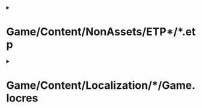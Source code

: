 <details><summary><h1>Game/Content/NonAssets/ETP*/*.etp</h1></summary>

## Recommended Character Counts
  - ~~Text in a standard dialog box fits perfectly at `42vw x 13vh`, usually:~~
  - Using `Garrick Bold` font:
    - ≤50 characters, 3 lines tall (2 `\n`)

## Glossary
|Term|Definition|
|:-:|:--|
|...`\n` |newline|
|...`\n<br>\n` |clears current dialog area for next block of text.|
|`<%sEV_QUEST_NAME>`|Quest Name|
|`<center>`...<br>or `<left>`...<br>or `<right>`...|justify-content: For text in dialog area.|
|`<color_x>`...|changes font-color for following text, e.g.:<br>"`<color_red>`<span style="color:#FF0000">red</span>`<color_white>`<span style="color:#FFFFFF">white</span>`<color_blue>`<span style="color:#0000FF">blue</span>"|
|`<cs_pchero>`|player character's name.|
|`<heart>`|heart emoji|
|`<icon_exc>`...|Displays exclamation mark and sound effect.|
|`<icon_que>`...|Displays question mark and sound effect.|
|`<if_woman>`...<br>`<else>`...<br>`<endif>`|Differentiates displayed dialog, depending on player character's gender, e.g.:<br>"`<if_woman>`Hey, miss!`<else>`Hey, mister!`<endif>`"|
|`<me #>`|play sound effect, e.g.:<br>"\<pc\> obtained the X (Key Item)!`<me 60>`"|
|`<open_irai>`|opens active quest info|
|`<se_nots #>`|play sound effect, e.g.:<br>"\<pc\> received a Mini Medal!`<se_nots System 18>`"|
|`<shake_camera #>`...|Shakes camera during cutscene|
|`<turn_pc>`...|Speaking NPC turns towards player character.|

---

</details>

<details><summary><h1>Game/Content/Localization/*/Game.locres</h1></summary>

## Recommended Character Counts
  - ~~Text in a standard dialog box fits perfectly at `80vw x 33vh`, usually:~~
  - Using `Garrick Bold` font:

|Namespace|Value Length|Comment(s)|
|:--|:--|:--|
|ASIA_DLC|TBD||
|Event_Common|TBD||
|lpWindowName|TBD||
|Sample|TBD||
|STT_AccessoryItem|TBD||
|STT_ActionAvgMsg_Simple*|TBD||
|STT_ActionMsg_Balloon*|TBD||
|STT_ActionMsg_Log*|TBD||
|STT_ActionMsg_Simple*|TBD||
|STT_ActionSumMsg_Simple*|TBD||
|STT_BarMonsterNpc|TBD||
|STT_BarMonsterSys|TBD||
|STT_Battle_Levelup|TBD||
|STT_Battle_Option|TBD||
|STT_Battle_UI|TBD||
|STT_BattleAbiMsg|TBD||
|STT_BattleActionItem|TBD||
|STT_BattleEquipItem|TBD||
|STT_BattleGuestName|TBD||
|STT_BattleMagicItem|TBD||
|STT_BattleMonsterName|TBD||
|STT_BattleOddAvgMsg_*_SYS|TBD||
|STT_BattleOddMsg_*_BALOON|TBD||
|STT_BattleOddMsg_*_LOG|TBD||
|STT_BattleOddMsg_*_SYS|TBD||
|STT_BattleroadSys|TBD||
|STT_BattleSkillItem|TBD||
|STT_BattleSlideAvgMsg_*_SYS|TBD||
|STT_BattleSlideMsg_*_LOG|TBD||
|STT_BattleSlideMsg_*_SYS|TBD||
|STT_BattleSlideSumMsg_*_SYS|TBD||
|STT_BattleSpecialSkillItem|TBD||
|STT_BattleSysMsg_LOG|TBD||
|STT_BattleSysMsg|TBD||
|STT_Boukennosho_DLC_Text|TBD||
|STT_BRReceptionNpc|TBD||
|STT_Career_StoryUISys|TBD||
|STT_CareerStoryVer*|TBD|Displayed on screen while looking at `The Story of {Place_Name}` in the `The Story So Far` section.<br>Same as `STT_LoadingArasujiVer*`.|
|STT_CasinoCoin|TBD||
|STT_Charamake_Female_NoLocalization|TBD||
|STT_Charamake_Female|TBD||
|STT_Charamake_Male_NoLocalization|TBD||
|STT_Charamake_Male|TBD||
|STT_CharamakeColors|TBD||
|STT_Colosseum_NPC|TBD||
|STT_Colosseum_SYS|TBD||
|STT_CommonItem|≤20 characters, 3 lines tall (2 `\n`)|Names and descriptions of `Items`.|
|STT_ConditionViewer|TBD||
|STT_ConvinientMainSys|TBD||
|STT_DaijinamonoItem|≤20 characters, 3 lines tall (2 `\n`)|Names and descriptions of `Key Items`.|
|STT_Dorubaord|≤50 characters, 3 lines tall (2 `\n`)|"You can't ride your Dolboard here!"|
|STT_DungeonKingdomSys|TBD||
|STT_DungeonMagicNPC|TBD||
|STT_Emote|TBD||
|STT_Equip_Coordinate|TBD||
|STT_Equip_OddStatus_Name|TBD||
|STT_EventMonsterName|TBD||
|STT_EventPalceName|TBD|Names of towns and story chapters in the `The Story So Far` section.|
|STT_FaciliityDolboardSys|TBD||
|STT_FacilityBankNpc|TBD||
|STT_FacilityBankSys|TBD||
|STT_FacilityBarNpc|TBD||
|STT_FacilityBarSys|TBD||
|STT_FacilityColoringNpc|TBD||
|STT_FacilityColoringSys|TBD||
|STT_FacilityConciergeNpc|TBD||
|STT_FacilityConciergeSys|TBD||
|STT_FacilityDolboardNpc|TBD||
|STT_FacilitySalonNpc|TBD||
|STT_FacilitySubjugationNpc|TBD||
|STT_FacilitySubjugationSys|TBD||
|STT_FacilitySynthesisNpc|TBD||
|STT_FacilitySynthesisSys|TBD||
|STT_FieldDoraky|TBD||
|STT_FieldLog|TBD||
|STT_FieldMapSys|TBD||
|STT_FieldMoveDragon|TBD||
|STT_FieldProcess|TBD||
|STT_Fishing|TBD||
|STT_FishingAction|TBD||
|STT_FishingExchangeNPC|TBD||
|STT_FishingMasterNPC|TBD||
|STT_FishingSys|TBD||
|STT_FullCureSys|TBD||
|STT_GameOption_Explanation|TBD||
|STT_GameOption|TBD||
|STT_Gesture|TBD||
|STT_IraisyoArasuji|TBD||
|STT_IraisyoMonsterType|TBD||
|STT_IraisyoNPCNameBase|TBD||
|STT_IraisyoNPCNameRuby|TBD||
|STT_ItemExplanation|TBD||
|STT_ItemList|TBD||
|STT_ItemName|TBD||
|STT_JobChangeNpc|TBD||
|STT_JobChangeSys|TBD||
|STT_KeyboardSetting|TBD||
|STT_KeyboardSettingKeyString|TBD||
|STT_LD_SerchFieldObject|TBD||
|STT_LoadingArasujiVer*|TBD|Displayed on screen during first loading screen after continuing adventure.<br>Same entries as `STT_CareerStoryVer*`.|
|STT_LoadingTips|TBD|Displayed on screen in a shuffled sorting during loading screens.|
|STT_MagicExplanation|TBD||
|STT_MagicName|TBD||
|STT_Main_UI|TBD||
|STT_MasteryItems|TBD||
|STT_Monster_Tips*_ver*|TBD||
|STT_Monster_Type|TBD||
|STT_MonsterColor|TBD||
|STT_MonsterMercenary|TBD||
|STT_MonsterTarotArcana|TBD||
|STT_MonsterTarotDeck|TBD||
|STT_MonsterTarotMonster|TBD||
|STT_NpcInfo|TBD||
|STT_OddStatusExplanation|TBD||
|STT_OddStatusName|TBD||
|STT_PartyMainSys|TBD||
|STT_Profile_Word|TBD||
|STT_PT_InOut|≤50 characters, 3 lines tall (2 `\n`), separated by `\n<br>\n`|Guest party member's dialog when leaving their quest areas.|
|STT_PT_Talk|≤50 characters, 3 lines tall (2 `\n`), separated by `\n<br>\n`|Party chat|
|STT_Quest_AfterBattle|TBD||
|STT_Quest_ItemGet|TBD||
|STT_Quest_PerticularReward|TBD||
|STT_QuestList|TBD||
|STT_QuestListCategory|TBD||
|STT_QuestListDetail|≤70 characters, 7 lines tall (6 `\n`)|Displayed on screen while looking at specific quests.|
|STT_QuestListName|TBD||
|STT_QuestListSeries|TBD||
|STT_Restricted_GamePlay|TBD||
|STT_ResurrectionTextList|TBD||
|STT_SenrekUIiSys|TBD||
|STT_ShopDouguNpc|TBD|<details>SYSTXT_SHOP_DOUGU_NPC_01010: <br>SYSTXT_SHOP_DOUGU_NPC_01020: <br>SYSTXT_SHOP_DOUGU_NPC_01030: <br>SYSTXT_SHOP_DOUGU_NPC_01040: <br>SYSTXT_SHOP_DOUGU_NPC_01050: <br>SYSTXT_SHOP_DOUGU_NPC_01060: <br>SYSTXT_SHOP_DOUGU_NPC_01070: <br>SYSTXT_SHOP_DOUGU_NPC_01080: <br>SYSTXT_SHOP_DOUGU_NPC_01090: <br>SYSTXT_SHOP_DOUGU_NPC_01100: <br>SYSTXT_SHOP_DOUGU_NPC_01110: <br>SYSTXT_SHOP_DOUGU_NPC_01120: <br>SYSTXT_SHOP_DOUGU_NPC_01130: <br>SYSTXT_SHOP_DOUGU_NPC_01140: <br>SYSTXT_SHOP_DOUGU_NPC_01150: <br>SYSTXT_SHOP_DOUGU_NPC_01160: <br>SYSTXT_SHOP_DOUGU_NPC_01170: <br>SYSTXT_SHOP_DOUGU_NPC_01180: <br>SYSTXT_SHOP_DOUGU_NPC_01190: <br>SYSTXT_SHOP_DOUGU_NPC_01200: <br>SYSTXT_SHOP_DOUGU_NPC_01210: <br>SYSTXT_SHOP_DOUGU_NPC_01220: <br>SYSTXT_SHOP_DOUGU_NPC_01230: <br>SYSTXT_SHOP_DOUGU_NPC_01240: <br>SYSTXT_SHOP_DOUGU_NPC_01250: <br>SYSTXT_SHOP_DOUGU_NPC_01260: <br>SYSTXT_SHOP_DOUGU_NPC_01270: <br>SYSTXT_SHOP_DOUGU_NPC_01280: <br>SYSTXT_SHOP_DOUGU_NPC_01290: <br>SYSTXT_SHOP_DOUGU_NPC_01300: <br>SYSTXT_SHOP_DOUGU_NPC_01310: <br>SYSTXT_SHOP_DOUGU_NPC_01320: <br>SYSTXT_SHOP_DOUGU_NPC_01330: <br>SYSTXT_SHOP_DOUGU_NPC_01340: <br>SYSTXT_SHOP_DOUGU_NPC_01350: <br>SYSTXT_SHOP_DOUGU_NPC_01360: <br>SYSTXT_SHOP_DOUGU_NPC_01370: <br>SYSTXT_SHOP_DOUGU_NPC_01380: <br>SYSTXT_SHOP_DOUGU_NPC_01390: <br>SYSTXT_SHOP_DOUGU_NPC_01400: <br>SYSTXT_SHOP_DOUGU_NPC_01410: <br>SYSTXT_SHOP_DOUGU_NPC_01420: <br>SYSTXT_SHOP_DOUGU_NPC_01450: <br>SYSTXT_SHOP_DOUGU_NPC_01510: <br>SYSTXT_SHOP_DOUGU_NPC_01520: <br>SYSTXT_SHOP_DOUGU_NPC_01610: <br>SYSTXT_SHOP_DOUGU_NPC_01710: <br>SYSTXT_SHOP_DOUGU_NPC_01720: <br>SYSTXT_SHOP_DOUGU_NPC_01730: <br>SYSTXT_SHOP_DOUGU_NPC_01740: <br>SYSTXT_SHOP_DOUGU_NPC_01750: <br>SYSTXT_SHOP_DOUGU_NPC_01760: <br>SYSTXT_SHOP_DOUGU_NPC_01770: <br>SYSTXT_SHOP_DOUGU_NPC_01780: <br>SYSTXT_SHOP_DOUGU_NPC_01790: <br>SYSTXT_SHOP_DOUGU_NPC_01910: <br>SYSTXT_SHOP_DOUGU_NPC_01920: <br>SYSTXT_SHOP_DOUGU_NPC_01930: <br>SYSTXT_SHOP_DOUGU_NPC_01940: <br>SYSTXT_SHOP_DOUGU_NPC_01950: <br>SYSTXT_SHOP_DOUGU_NPC_02010: {Shop_Type} dialog<br>SYSTXT_SHOP_DOUGU_NPC_02020: <br>SYSTXT_SHOP_DOUGU_NPC_02030: <br>SYSTXT_SHOP_DOUGU_NPC_02040: <br>SYSTXT_SHOP_DOUGU_NPC_02050: <br>SYSTXT_SHOP_DOUGU_NPC_02060: <br>SYSTXT_SHOP_DOUGU_NPC_02070: <br>SYSTXT_SHOP_DOUGU_NPC_02080: <br>SYSTXT_SHOP_DOUGU_NPC_02090: <br>SYSTXT_SHOP_DOUGU_NPC_02100: <br>SYSTXT_SHOP_DOUGU_NPC_02110: <br>SYSTXT_SHOP_DOUGU_NPC_02120: <br>SYSTXT_SHOP_DOUGU_NPC_02130: <br>SYSTXT_SHOP_DOUGU_NPC_02140: <br>SYSTXT_SHOP_DOUGU_NPC_02150: <br>SYSTXT_SHOP_DOUGU_NPC_02160: <br>SYSTXT_SHOP_DOUGU_NPC_02170: <br>SYSTXT_SHOP_DOUGU_NPC_02180: <br>SYSTXT_SHOP_DOUGU_NPC_02190: <br>SYSTXT_SHOP_DOUGU_NPC_02200: <br>SYSTXT_SHOP_DOUGU_NPC_02210: <br>SYSTXT_SHOP_DOUGU_NPC_02220: <br>SYSTXT_SHOP_DOUGU_NPC_02230: <br>SYSTXT_SHOP_DOUGU_NPC_02240: <br>SYSTXT_SHOP_DOUGU_NPC_02250: <br>SYSTXT_SHOP_DOUGU_NPC_02260: <br>SYSTXT_SHOP_DOUGU_NPC_02270: <br>SYSTXT_SHOP_DOUGU_NPC_02280: <br>SYSTXT_SHOP_DOUGU_NPC_02290: <br>SYSTXT_SHOP_DOUGU_NPC_02300: <br>SYSTXT_SHOP_DOUGU_NPC_02310: <br>SYSTXT_SHOP_DOUGU_NPC_02320: <br>SYSTXT_SHOP_DOUGU_NPC_02330: <br>SYSTXT_SHOP_DOUGU_NPC_02340: <br>SYSTXT_SHOP_DOUGU_NPC_02350: <br>SYSTXT_SHOP_DOUGU_NPC_02360: <br>SYSTXT_SHOP_DOUGU_NPC_02370: <br>SYSTXT_SHOP_DOUGU_NPC_02380: <br>SYSTXT_SHOP_DOUGU_NPC_02390: <br>SYSTXT_SHOP_DOUGU_NPC_02400: <br>SYSTXT_SHOP_DOUGU_NPC_02410: <br>SYSTXT_SHOP_DOUGU_NPC_02420: <br>SYSTXT_SHOP_DOUGU_NPC_02450: <br>SYSTXT_SHOP_DOUGU_NPC_02510: <br>SYSTXT_SHOP_DOUGU_NPC_02520: <br>SYSTXT_SHOP_DOUGU_NPC_02610: <br>SYSTXT_SHOP_DOUGU_NPC_02710: <br>SYSTXT_SHOP_DOUGU_NPC_02720: <br>SYSTXT_SHOP_DOUGU_NPC_02730: <br>SYSTXT_SHOP_DOUGU_NPC_02740: <br>SYSTXT_SHOP_DOUGU_NPC_02750: <br>SYSTXT_SHOP_DOUGU_NPC_02760: <br>SYSTXT_SHOP_DOUGU_NPC_02770: <br>SYSTXT_SHOP_DOUGU_NPC_02780: <br>SYSTXT_SHOP_DOUGU_NPC_02790: <br>SYSTXT_SHOP_DOUGU_NPC_02910: <br>SYSTXT_SHOP_DOUGU_NPC_03010: <br>SYSTXT_SHOP_DOUGU_NPC_03020: <br>SYSTXT_SHOP_DOUGU_NPC_03030: <br>SYSTXT_SHOP_DOUGU_NPC_03040: <br>SYSTXT_SHOP_DOUGU_NPC_03050: <br>SYSTXT_SHOP_DOUGU_NPC_03060: <br>SYSTXT_SHOP_DOUGU_NPC_03070: <br>SYSTXT_SHOP_DOUGU_NPC_03080: <br>SYSTXT_SHOP_DOUGU_NPC_03090: <br>SYSTXT_SHOP_DOUGU_NPC_03100: <br>SYSTXT_SHOP_DOUGU_NPC_03110: <br>SYSTXT_SHOP_DOUGU_NPC_03120: <br>SYSTXT_SHOP_DOUGU_NPC_03130: <br>SYSTXT_SHOP_DOUGU_NPC_03140: <br>SYSTXT_SHOP_DOUGU_NPC_03150: <br>SYSTXT_SHOP_DOUGU_NPC_03160: <br>SYSTXT_SHOP_DOUGU_NPC_03170: <br>SYSTXT_SHOP_DOUGU_NPC_03180: <br>SYSTXT_SHOP_DOUGU_NPC_03190: <br>SYSTXT_SHOP_DOUGU_NPC_03200: <br>SYSTXT_SHOP_DOUGU_NPC_03210: <br>SYSTXT_SHOP_DOUGU_NPC_03220: <br>SYSTXT_SHOP_DOUGU_NPC_03230: <br>SYSTXT_SHOP_DOUGU_NPC_03240: <br>SYSTXT_SHOP_DOUGU_NPC_03250: <br>SYSTXT_SHOP_DOUGU_NPC_03260: <br>SYSTXT_SHOP_DOUGU_NPC_03270: <br>SYSTXT_SHOP_DOUGU_NPC_03280: <br>SYSTXT_SHOP_DOUGU_NPC_03290: <br>SYSTXT_SHOP_DOUGU_NPC_03300: <br>SYSTXT_SHOP_DOUGU_NPC_03310: <br>SYSTXT_SHOP_DOUGU_NPC_03320: <br>SYSTXT_SHOP_DOUGU_NPC_03330: <br>SYSTXT_SHOP_DOUGU_NPC_03340: <br>SYSTXT_SHOP_DOUGU_NPC_03350: <br>SYSTXT_SHOP_DOUGU_NPC_03360: <br>SYSTXT_SHOP_DOUGU_NPC_03370: <br>SYSTXT_SHOP_DOUGU_NPC_03380: <br>SYSTXT_SHOP_DOUGU_NPC_03390: <br>SYSTXT_SHOP_DOUGU_NPC_03400: <br>SYSTXT_SHOP_DOUGU_NPC_03410: <br>SYSTXT_SHOP_DOUGU_NPC_03420: <br>SYSTXT_SHOP_DOUGU_NPC_03450: <br>SYSTXT_SHOP_DOUGU_NPC_03510: <br>SYSTXT_SHOP_DOUGU_NPC_03520: <br>SYSTXT_SHOP_DOUGU_NPC_03610: <br>SYSTXT_SHOP_DOUGU_NPC_03710: <br>SYSTXT_SHOP_DOUGU_NPC_03720: <br>SYSTXT_SHOP_DOUGU_NPC_03730: <br>SYSTXT_SHOP_DOUGU_NPC_03740: <br>SYSTXT_SHOP_DOUGU_NPC_03750: <br>SYSTXT_SHOP_DOUGU_NPC_03760: <br>SYSTXT_SHOP_DOUGU_NPC_03770: <br>SYSTXT_SHOP_DOUGU_NPC_03780: <br>SYSTXT_SHOP_DOUGU_NPC_03790: <br>SYSTXT_SHOP_DOUGU_NPC_03910: <br>SYSTXT_SHOP_DOUGU_NPC_03920: <br>SYSTXT_SHOP_DOUGU_NPC_03930: <br>SYSTXT_SHOP_DOUGU_NPC_03940: <br>SYSTXT_SHOP_DOUGU_NPC_03950: <br>SYSTXT_SHOP_DOUGU_NPC_04010: <br>SYSTXT_SHOP_DOUGU_NPC_04020: <br>SYSTXT_SHOP_DOUGU_NPC_04030: <br>SYSTXT_SHOP_DOUGU_NPC_04040: <br>SYSTXT_SHOP_DOUGU_NPC_04050: <br>SYSTXT_SHOP_DOUGU_NPC_04060: <br>SYSTXT_SHOP_DOUGU_NPC_04070: <br>SYSTXT_SHOP_DOUGU_NPC_04080: <br>SYSTXT_SHOP_DOUGU_NPC_04090: <br>SYSTXT_SHOP_DOUGU_NPC_04100: <br>SYSTXT_SHOP_DOUGU_NPC_04110: <br>SYSTXT_SHOP_DOUGU_NPC_04120: <br>SYSTXT_SHOP_DOUGU_NPC_04130: <br>SYSTXT_SHOP_DOUGU_NPC_04140: <br>SYSTXT_SHOP_DOUGU_NPC_04150: <br>SYSTXT_SHOP_DOUGU_NPC_04160: <br>SYSTXT_SHOP_DOUGU_NPC_04170: <br>SYSTXT_SHOP_DOUGU_NPC_04180: <br>SYSTXT_SHOP_DOUGU_NPC_04190: <br>SYSTXT_SHOP_DOUGU_NPC_04200: <br>SYSTXT_SHOP_DOUGU_NPC_04210: <br>SYSTXT_SHOP_DOUGU_NPC_04220: <br>SYSTXT_SHOP_DOUGU_NPC_04230: <br>SYSTXT_SHOP_DOUGU_NPC_04240: <br>SYSTXT_SHOP_DOUGU_NPC_04250: <br>SYSTXT_SHOP_DOUGU_NPC_04260: <br>SYSTXT_SHOP_DOUGU_NPC_04270: <br>SYSTXT_SHOP_DOUGU_NPC_04280: <br>SYSTXT_SHOP_DOUGU_NPC_04290: <br>SYSTXT_SHOP_DOUGU_NPC_04300: <br>SYSTXT_SHOP_DOUGU_NPC_04310: <br>SYSTXT_SHOP_DOUGU_NPC_04320: <br>SYSTXT_SHOP_DOUGU_NPC_04330: <br>SYSTXT_SHOP_DOUGU_NPC_04340: <br>SYSTXT_SHOP_DOUGU_NPC_04350: <br>SYSTXT_SHOP_DOUGU_NPC_04360: <br>SYSTXT_SHOP_DOUGU_NPC_04370: <br>SYSTXT_SHOP_DOUGU_NPC_04380: <br>SYSTXT_SHOP_DOUGU_NPC_04390: <br>SYSTXT_SHOP_DOUGU_NPC_04400: <br>SYSTXT_SHOP_DOUGU_NPC_04410: <br>SYSTXT_SHOP_DOUGU_NPC_04420: <br>SYSTXT_SHOP_DOUGU_NPC_04450: <br>SYSTXT_SHOP_DOUGU_NPC_04510: <br>SYSTXT_SHOP_DOUGU_NPC_04520: <br>SYSTXT_SHOP_DOUGU_NPC_04610: <br>SYSTXT_SHOP_DOUGU_NPC_04710: <br>SYSTXT_SHOP_DOUGU_NPC_04720: <br>SYSTXT_SHOP_DOUGU_NPC_04730: <br>SYSTXT_SHOP_DOUGU_NPC_04740: <br>SYSTXT_SHOP_DOUGU_NPC_04750: <br>SYSTXT_SHOP_DOUGU_NPC_04760: <br>SYSTXT_SHOP_DOUGU_NPC_04770: <br>SYSTXT_SHOP_DOUGU_NPC_04780: <br>SYSTXT_SHOP_DOUGU_NPC_04790: <br>SYSTXT_SHOP_DOUGU_NPC_04910: <br>SYSTXT_SHOP_DOUGU_NPC_04920: <br>SYSTXT_SHOP_DOUGU_NPC_04930: <br>SYSTXT_SHOP_DOUGU_NPC_04940: <br>SYSTXT_SHOP_DOUGU_NPC_04950: <br>SYSTXT_SHOP_DOUGU_NPC_05020: <br>SYSTXT_SHOP_DOUGU_NPC_05030: <br>SYSTXT_SHOP_DOUGU_NPC_05040: <br>SYSTXT_SHOP_DOUGU_NPC_05050: </details>|
|STT_SkillExplanation|TBD||
|STT_SkillName|TBD||
|STT_SkillupExplanation|TBD||
|STT_SkillupName|TBD||
|STT_SpecialExplanation|TBD||
|STT_SpecialName|TBD||
|STT_Support_BrowseSys|TBD||
|STT_Syougou|TBD||
|STT_System_Book_Monster|TBD||
|STT_System_Casino|TBD||
|STT_System_Charamake|TBD||
|STT_System_CharamakeSys|TBD||
|STT_System_Common|TBD||
|STT_System_Craftsman|TBD||
|STT_System_Equip|TBD||
|STT_System_Facility_ChurchNpc|TBD||
|STT_System_Facility_ChurchSys|TBD||
|STT_System_ItabaeAlbum|TBD||
|STT_System_Location|TBD||
|STT_System_ProfileWord|TBD||
|STT_System_Shop_Dougu_Sys|TBD||
|STT_System_Shop_Dougu|TBD||
|STT_System_Shop_Other|TBD||
|STT_System_Skill|TBD||
|STT_System_Title|TBD||
|STT_System_UI|TBD||
|STT_System_WeaponTypes|TBD||
|STT_SystemDouguNpc|TBD|<details>SYSTXT_SHOP_DOUGU_NPC_01010: <br>SYSTXT_SHOP_DOUGU_NPC_01020: <br>SYSTXT_SHOP_DOUGU_NPC_01030: <br>SYSTXT_SHOP_DOUGU_NPC_01040: <br>SYSTXT_SHOP_DOUGU_NPC_01050: <br>SYSTXT_SHOP_DOUGU_NPC_01060: <br>SYSTXT_SHOP_DOUGU_NPC_01070: <br>SYSTXT_SHOP_DOUGU_NPC_01080: <br>SYSTXT_SHOP_DOUGU_NPC_01090: <br>SYSTXT_SHOP_DOUGU_NPC_01100: <br>SYSTXT_SHOP_DOUGU_NPC_01110: <br>SYSTXT_SHOP_DOUGU_NPC_01120: <br>SYSTXT_SHOP_DOUGU_NPC_01130: <br>SYSTXT_SHOP_DOUGU_NPC_01140: <br>SYSTXT_SHOP_DOUGU_NPC_01150: <br>SYSTXT_SHOP_DOUGU_NPC_01160: <br>SYSTXT_SHOP_DOUGU_NPC_01170: <br>SYSTXT_SHOP_DOUGU_NPC_01180: <br>SYSTXT_SHOP_DOUGU_NPC_01190: <br>SYSTXT_SHOP_DOUGU_NPC_01200: <br>SYSTXT_SHOP_DOUGU_NPC_01210: <br>SYSTXT_SHOP_DOUGU_NPC_01220: <br>SYSTXT_SHOP_DOUGU_NPC_01230: <br>SYSTXT_SHOP_DOUGU_NPC_01240: <br>SYSTXT_SHOP_DOUGU_NPC_01250: <br>SYSTXT_SHOP_DOUGU_NPC_01260: <br>SYSTXT_SHOP_DOUGU_NPC_01270: <br>SYSTXT_SHOP_DOUGU_NPC_01280: <br>SYSTXT_SHOP_DOUGU_NPC_01290: <br>SYSTXT_SHOP_DOUGU_NPC_01300: <br>SYSTXT_SHOP_DOUGU_NPC_01310: <br>SYSTXT_SHOP_DOUGU_NPC_01320: <br>SYSTXT_SHOP_DOUGU_NPC_01330: <br>SYSTXT_SHOP_DOUGU_NPC_01340: <br>SYSTXT_SHOP_DOUGU_NPC_01350: <br>SYSTXT_SHOP_DOUGU_NPC_01360: <br>SYSTXT_SHOP_DOUGU_NPC_01370: <br>SYSTXT_SHOP_DOUGU_NPC_01380: <br>SYSTXT_SHOP_DOUGU_NPC_01390: <br>SYSTXT_SHOP_DOUGU_NPC_01400: <br>SYSTXT_SHOP_DOUGU_NPC_01410: <br>SYSTXT_SHOP_DOUGU_NPC_01420: <br>SYSTXT_SHOP_DOUGU_NPC_01450: <br>SYSTXT_SHOP_DOUGU_NPC_01510: <br>SYSTXT_SHOP_DOUGU_NPC_01520: <br>SYSTXT_SHOP_DOUGU_NPC_01610: <br>SYSTXT_SHOP_DOUGU_NPC_01710: <br>SYSTXT_SHOP_DOUGU_NPC_01720: <br>SYSTXT_SHOP_DOUGU_NPC_01730: <br>SYSTXT_SHOP_DOUGU_NPC_01740: <br>SYSTXT_SHOP_DOUGU_NPC_01750: <br>SYSTXT_SHOP_DOUGU_NPC_01760: <br>SYSTXT_SHOP_DOUGU_NPC_01770: <br>SYSTXT_SHOP_DOUGU_NPC_01780: <br>SYSTXT_SHOP_DOUGU_NPC_01790: <br>SYSTXT_SHOP_DOUGU_NPC_01910: <br>SYSTXT_SHOP_DOUGU_NPC_01920: <br>SYSTXT_SHOP_DOUGU_NPC_01930: <br>SYSTXT_SHOP_DOUGU_NPC_01940: <br>SYSTXT_SHOP_DOUGU_NPC_01950: <br>SYSTXT_SHOP_DOUGU_NPC_02010: {Shop_Type} dialog<br>SYSTXT_SHOP_DOUGU_NPC_02020: <br>SYSTXT_SHOP_DOUGU_NPC_02030: <br>SYSTXT_SHOP_DOUGU_NPC_02040: <br>SYSTXT_SHOP_DOUGU_NPC_02050: <br>SYSTXT_SHOP_DOUGU_NPC_02060: <br>SYSTXT_SHOP_DOUGU_NPC_02070: <br>SYSTXT_SHOP_DOUGU_NPC_02080: <br>SYSTXT_SHOP_DOUGU_NPC_02090: <br>SYSTXT_SHOP_DOUGU_NPC_02100: <br>SYSTXT_SHOP_DOUGU_NPC_02110: <br>SYSTXT_SHOP_DOUGU_NPC_02120: <br>SYSTXT_SHOP_DOUGU_NPC_02130: <br>SYSTXT_SHOP_DOUGU_NPC_02140: <br>SYSTXT_SHOP_DOUGU_NPC_02150: <br>SYSTXT_SHOP_DOUGU_NPC_02160: <br>SYSTXT_SHOP_DOUGU_NPC_02170: <br>SYSTXT_SHOP_DOUGU_NPC_02180: <br>SYSTXT_SHOP_DOUGU_NPC_02190: <br>SYSTXT_SHOP_DOUGU_NPC_02200: <br>SYSTXT_SHOP_DOUGU_NPC_02210: <br>SYSTXT_SHOP_DOUGU_NPC_02220: <br>SYSTXT_SHOP_DOUGU_NPC_02230: <br>SYSTXT_SHOP_DOUGU_NPC_02240: <br>SYSTXT_SHOP_DOUGU_NPC_02250: <br>SYSTXT_SHOP_DOUGU_NPC_02260: <br>SYSTXT_SHOP_DOUGU_NPC_02270: <br>SYSTXT_SHOP_DOUGU_NPC_02280: <br>SYSTXT_SHOP_DOUGU_NPC_02290: <br>SYSTXT_SHOP_DOUGU_NPC_02300: <br>SYSTXT_SHOP_DOUGU_NPC_02310: <br>SYSTXT_SHOP_DOUGU_NPC_02320: <br>SYSTXT_SHOP_DOUGU_NPC_02330: <br>SYSTXT_SHOP_DOUGU_NPC_02340: <br>SYSTXT_SHOP_DOUGU_NPC_02350: <br>SYSTXT_SHOP_DOUGU_NPC_02360: <br>SYSTXT_SHOP_DOUGU_NPC_02370: <br>SYSTXT_SHOP_DOUGU_NPC_02380: <br>SYSTXT_SHOP_DOUGU_NPC_02390: <br>SYSTXT_SHOP_DOUGU_NPC_02400: <br>SYSTXT_SHOP_DOUGU_NPC_02410: <br>SYSTXT_SHOP_DOUGU_NPC_02420: <br>SYSTXT_SHOP_DOUGU_NPC_02450: <br>SYSTXT_SHOP_DOUGU_NPC_02510: <br>SYSTXT_SHOP_DOUGU_NPC_02520: <br>SYSTXT_SHOP_DOUGU_NPC_02610: <br>SYSTXT_SHOP_DOUGU_NPC_02710: <br>SYSTXT_SHOP_DOUGU_NPC_02720: <br>SYSTXT_SHOP_DOUGU_NPC_02730: <br>SYSTXT_SHOP_DOUGU_NPC_02740: <br>SYSTXT_SHOP_DOUGU_NPC_02750: <br>SYSTXT_SHOP_DOUGU_NPC_02760: <br>SYSTXT_SHOP_DOUGU_NPC_02770: <br>SYSTXT_SHOP_DOUGU_NPC_02780: <br>SYSTXT_SHOP_DOUGU_NPC_02790: <br>SYSTXT_SHOP_DOUGU_NPC_02910: <br>SYSTXT_SHOP_DOUGU_NPC_03010: <br>SYSTXT_SHOP_DOUGU_NPC_03020: <br>SYSTXT_SHOP_DOUGU_NPC_03030: <br>SYSTXT_SHOP_DOUGU_NPC_03040: <br>SYSTXT_SHOP_DOUGU_NPC_03050: <br>SYSTXT_SHOP_DOUGU_NPC_03060: <br>SYSTXT_SHOP_DOUGU_NPC_03070: <br>SYSTXT_SHOP_DOUGU_NPC_03080: <br>SYSTXT_SHOP_DOUGU_NPC_03090: <br>SYSTXT_SHOP_DOUGU_NPC_03100: <br>SYSTXT_SHOP_DOUGU_NPC_03110: <br>SYSTXT_SHOP_DOUGU_NPC_03120: <br>SYSTXT_SHOP_DOUGU_NPC_03130: <br>SYSTXT_SHOP_DOUGU_NPC_03140: <br>SYSTXT_SHOP_DOUGU_NPC_03150: <br>SYSTXT_SHOP_DOUGU_NPC_03160: <br>SYSTXT_SHOP_DOUGU_NPC_03170: <br>SYSTXT_SHOP_DOUGU_NPC_03180: <br>SYSTXT_SHOP_DOUGU_NPC_03190: <br>SYSTXT_SHOP_DOUGU_NPC_03200: <br>SYSTXT_SHOP_DOUGU_NPC_03210: <br>SYSTXT_SHOP_DOUGU_NPC_03220: <br>SYSTXT_SHOP_DOUGU_NPC_03230: <br>SYSTXT_SHOP_DOUGU_NPC_03240: <br>SYSTXT_SHOP_DOUGU_NPC_03250: <br>SYSTXT_SHOP_DOUGU_NPC_03260: <br>SYSTXT_SHOP_DOUGU_NPC_03270: <br>SYSTXT_SHOP_DOUGU_NPC_03280: <br>SYSTXT_SHOP_DOUGU_NPC_03290: <br>SYSTXT_SHOP_DOUGU_NPC_03300: <br>SYSTXT_SHOP_DOUGU_NPC_03310: <br>SYSTXT_SHOP_DOUGU_NPC_03320: <br>SYSTXT_SHOP_DOUGU_NPC_03330: <br>SYSTXT_SHOP_DOUGU_NPC_03340: <br>SYSTXT_SHOP_DOUGU_NPC_03350: <br>SYSTXT_SHOP_DOUGU_NPC_03360: <br>SYSTXT_SHOP_DOUGU_NPC_03370: <br>SYSTXT_SHOP_DOUGU_NPC_03380: <br>SYSTXT_SHOP_DOUGU_NPC_03390: <br>SYSTXT_SHOP_DOUGU_NPC_03400: <br>SYSTXT_SHOP_DOUGU_NPC_03410: <br>SYSTXT_SHOP_DOUGU_NPC_03420: <br>SYSTXT_SHOP_DOUGU_NPC_03450: <br>SYSTXT_SHOP_DOUGU_NPC_03510: <br>SYSTXT_SHOP_DOUGU_NPC_03520: <br>SYSTXT_SHOP_DOUGU_NPC_03610: <br>SYSTXT_SHOP_DOUGU_NPC_03710: <br>SYSTXT_SHOP_DOUGU_NPC_03720: <br>SYSTXT_SHOP_DOUGU_NPC_03730: <br>SYSTXT_SHOP_DOUGU_NPC_03740: <br>SYSTXT_SHOP_DOUGU_NPC_03750: <br>SYSTXT_SHOP_DOUGU_NPC_03760: <br>SYSTXT_SHOP_DOUGU_NPC_03770: <br>SYSTXT_SHOP_DOUGU_NPC_03780: <br>SYSTXT_SHOP_DOUGU_NPC_03790: <br>SYSTXT_SHOP_DOUGU_NPC_03910: <br>SYSTXT_SHOP_DOUGU_NPC_03920: <br>SYSTXT_SHOP_DOUGU_NPC_03930: <br>SYSTXT_SHOP_DOUGU_NPC_03940: <br>SYSTXT_SHOP_DOUGU_NPC_03950: <br>SYSTXT_SHOP_DOUGU_NPC_04010: <br>SYSTXT_SHOP_DOUGU_NPC_04020: <br>SYSTXT_SHOP_DOUGU_NPC_04030: <br>SYSTXT_SHOP_DOUGU_NPC_04040: <br>SYSTXT_SHOP_DOUGU_NPC_04050: <br>SYSTXT_SHOP_DOUGU_NPC_04060: <br>SYSTXT_SHOP_DOUGU_NPC_04070: <br>SYSTXT_SHOP_DOUGU_NPC_04080: <br>SYSTXT_SHOP_DOUGU_NPC_04090: <br>SYSTXT_SHOP_DOUGU_NPC_04100: <br>SYSTXT_SHOP_DOUGU_NPC_04110: <br>SYSTXT_SHOP_DOUGU_NPC_04120: <br>SYSTXT_SHOP_DOUGU_NPC_04130: <br>SYSTXT_SHOP_DOUGU_NPC_04140: <br>SYSTXT_SHOP_DOUGU_NPC_04150: <br>SYSTXT_SHOP_DOUGU_NPC_04160: <br>SYSTXT_SHOP_DOUGU_NPC_04170: <br>SYSTXT_SHOP_DOUGU_NPC_04180: <br>SYSTXT_SHOP_DOUGU_NPC_04190: <br>SYSTXT_SHOP_DOUGU_NPC_04200: <br>SYSTXT_SHOP_DOUGU_NPC_04210: <br>SYSTXT_SHOP_DOUGU_NPC_04220: <br>SYSTXT_SHOP_DOUGU_NPC_04230: <br>SYSTXT_SHOP_DOUGU_NPC_04240: <br>SYSTXT_SHOP_DOUGU_NPC_04250: <br>SYSTXT_SHOP_DOUGU_NPC_04260: <br>SYSTXT_SHOP_DOUGU_NPC_04270: <br>SYSTXT_SHOP_DOUGU_NPC_04280: <br>SYSTXT_SHOP_DOUGU_NPC_04290: <br>SYSTXT_SHOP_DOUGU_NPC_04300: <br>SYSTXT_SHOP_DOUGU_NPC_04310: <br>SYSTXT_SHOP_DOUGU_NPC_04320: <br>SYSTXT_SHOP_DOUGU_NPC_04330: <br>SYSTXT_SHOP_DOUGU_NPC_04340: <br>SYSTXT_SHOP_DOUGU_NPC_04350: <br>SYSTXT_SHOP_DOUGU_NPC_04360: <br>SYSTXT_SHOP_DOUGU_NPC_04370: <br>SYSTXT_SHOP_DOUGU_NPC_04380: <br>SYSTXT_SHOP_DOUGU_NPC_04390: <br>SYSTXT_SHOP_DOUGU_NPC_04400: <br>SYSTXT_SHOP_DOUGU_NPC_04410: <br>SYSTXT_SHOP_DOUGU_NPC_04420: <br>SYSTXT_SHOP_DOUGU_NPC_04450: <br>SYSTXT_SHOP_DOUGU_NPC_04510: <br>SYSTXT_SHOP_DOUGU_NPC_04520: <br>SYSTXT_SHOP_DOUGU_NPC_04610: <br>SYSTXT_SHOP_DOUGU_NPC_04710: <br>SYSTXT_SHOP_DOUGU_NPC_04720: <br>SYSTXT_SHOP_DOUGU_NPC_04730: <br>SYSTXT_SHOP_DOUGU_NPC_04740: <br>SYSTXT_SHOP_DOUGU_NPC_04750: <br>SYSTXT_SHOP_DOUGU_NPC_04760: <br>SYSTXT_SHOP_DOUGU_NPC_04770: <br>SYSTXT_SHOP_DOUGU_NPC_04780: <br>SYSTXT_SHOP_DOUGU_NPC_04790: <br>SYSTXT_SHOP_DOUGU_NPC_04910: <br>SYSTXT_SHOP_DOUGU_NPC_04920: <br>SYSTXT_SHOP_DOUGU_NPC_04930: <br>SYSTXT_SHOP_DOUGU_NPC_04940: <br>SYSTXT_SHOP_DOUGU_NPC_04950: <br>SYSTXT_SHOP_DOUGU_NPC_05020: <br>SYSTXT_SHOP_DOUGU_NPC_05030: <br>SYSTXT_SHOP_DOUGU_NPC_05040: <br>SYSTXT_SHOP_DOUGU_NPC_05050: <br>SYSTXT_SHOP_DOUGU_NPC_51010: <br>SYSTXT_SHOP_DOUGU_NPC_51020: <br>SYSTXT_SHOP_DOUGU_NPC_51030: <br>SYSTXT_SHOP_DOUGU_NPC_51040: <br>SYSTXT_SHOP_DOUGU_NPC_51050: <br>SYSTXT_SHOP_DOUGU_NPC_51060: <br>SYSTXT_SHOP_DOUGU_NPC_51070: <br>SYSTXT_SHOP_DOUGU_NPC_51080: <br>SYSTXT_SHOP_DOUGU_NPC_51090: <br>SYSTXT_SHOP_DOUGU_NPC_51100: <br>SYSTXT_SHOP_DOUGU_NPC_51110: <br>SYSTXT_SHOP_DOUGU_NPC_51120: <br>SYSTXT_SHOP_DOUGU_NPC_51130: <br>SYSTXT_SHOP_DOUGU_NPC_51140: <br>SYSTXT_SHOP_DOUGU_NPC_51150: <br>SYSTXT_SHOP_DOUGU_NPC_51160: <br>SYSTXT_SHOP_DOUGU_NPC_51170: <br>SYSTXT_SHOP_DOUGU_NPC_51180: <br>SYSTXT_SHOP_DOUGU_NPC_51190: <br>SYSTXT_SHOP_DOUGU_NPC_51200: <br>SYSTXT_SHOP_DOUGU_NPC_51210: <br>SYSTXT_SHOP_DOUGU_NPC_51220: <br>SYSTXT_SHOP_DOUGU_NPC_51230: <br>SYSTXT_SHOP_DOUGU_NPC_51240: <br>SYSTXT_SHOP_DOUGU_NPC_51250: <br>SYSTXT_SHOP_DOUGU_NPC_51260: <br>SYSTXT_SHOP_DOUGU_NPC_51270: <br>SYSTXT_SHOP_DOUGU_NPC_51280: <br>SYSTXT_SHOP_DOUGU_NPC_51290: <br>SYSTXT_SHOP_DOUGU_NPC_51300: <br>SYSTXT_SHOP_DOUGU_NPC_51310: <br>SYSTXT_SHOP_DOUGU_NPC_51320: <br>SYSTXT_SHOP_DOUGU_NPC_51330: <br>SYSTXT_SHOP_DOUGU_NPC_51340: <br>SYSTXT_SHOP_DOUGU_NPC_51350: <br>SYSTXT_SHOP_DOUGU_NPC_51360: <br>SYSTXT_SHOP_DOUGU_NPC_51370: <br>SYSTXT_SHOP_DOUGU_NPC_51380: <br>SYSTXT_SHOP_DOUGU_NPC_51390: <br>SYSTXT_SHOP_DOUGU_NPC_51400: <br>SYSTXT_SHOP_DOUGU_NPC_51410: <br>SYSTXT_SHOP_DOUGU_NPC_51420: <br>SYSTXT_SHOP_DOUGU_NPC_51450: <br>SYSTXT_SHOP_DOUGU_NPC_51510: <br>SYSTXT_SHOP_DOUGU_NPC_51520: <br>SYSTXT_SHOP_DOUGU_NPC_51521: <br>SYSTXT_SHOP_DOUGU_NPC_51610: <br>SYSTXT_SHOP_DOUGU_NPC_51710: <br>SYSTXT_SHOP_DOUGU_NPC_51720: <br>SYSTXT_SHOP_DOUGU_NPC_51730: <br>SYSTXT_SHOP_DOUGU_NPC_51740: <br>SYSTXT_SHOP_DOUGU_NPC_51750: <br>SYSTXT_SHOP_DOUGU_NPC_51760: <br>SYSTXT_SHOP_DOUGU_NPC_51770: <br>SYSTXT_SHOP_DOUGU_NPC_51780: <br>SYSTXT_SHOP_DOUGU_NPC_51790: <br>SYSTXT_SHOP_DOUGU_NPC_51910: <br>SYSTXT_SHOP_DOUGU_NPC_51920: <br>SYSTXT_SHOP_DOUGU_NPC_51930: <br>SYSTXT_SHOP_DOUGU_NPC_51940: <br>SYSTXT_SHOP_DOUGU_NPC_51950: <br>SYSTXT_SHOP_DOUGU_NPC_62010: <br>SYSTXT_SHOP_DOUGU_NPC_62020: <br>SYSTXT_SHOP_DOUGU_NPC_62030: <br>SYSTXT_SHOP_DOUGU_NPC_62040: <br>SYSTXT_SHOP_DOUGU_NPC_62050: <br>SYSTXT_SHOP_DOUGU_NPC_62060: <br>SYSTXT_SHOP_DOUGU_NPC_62070: <br>SYSTXT_SHOP_DOUGU_NPC_62080: <br>SYSTXT_SHOP_DOUGU_NPC_62090: <br>SYSTXT_SHOP_DOUGU_NPC_62100: <br>SYSTXT_SHOP_DOUGU_NPC_62110: <br>SYSTXT_SHOP_DOUGU_NPC_62120: <br>SYSTXT_SHOP_DOUGU_NPC_62130: <br>SYSTXT_SHOP_DOUGU_NPC_62140: <br>SYSTXT_SHOP_DOUGU_NPC_62150: <br>SYSTXT_SHOP_DOUGU_NPC_62160: <br>SYSTXT_SHOP_DOUGU_NPC_62170: <br>SYSTXT_SHOP_DOUGU_NPC_62180: <br>SYSTXT_SHOP_DOUGU_NPC_62190: <br>SYSTXT_SHOP_DOUGU_NPC_62200: <br>SYSTXT_SHOP_DOUGU_NPC_62210: <br>SYSTXT_SHOP_DOUGU_NPC_62220: <br>SYSTXT_SHOP_DOUGU_NPC_62230: <br>SYSTXT_SHOP_DOUGU_NPC_62240: <br>SYSTXT_SHOP_DOUGU_NPC_62250: <br>SYSTXT_SHOP_DOUGU_NPC_62260: <br>SYSTXT_SHOP_DOUGU_NPC_62270: <br>SYSTXT_SHOP_DOUGU_NPC_62280: <br>SYSTXT_SHOP_DOUGU_NPC_62290: <br>SYSTXT_SHOP_DOUGU_NPC_62300: <br>SYSTXT_SHOP_DOUGU_NPC_62310: <br>SYSTXT_SHOP_DOUGU_NPC_62320: <br>SYSTXT_SHOP_DOUGU_NPC_62330: <br>SYSTXT_SHOP_DOUGU_NPC_62340: <br>SYSTXT_SHOP_DOUGU_NPC_62350: <br>SYSTXT_SHOP_DOUGU_NPC_62360: <br>SYSTXT_SHOP_DOUGU_NPC_62370: <br>SYSTXT_SHOP_DOUGU_NPC_62380: <br>SYSTXT_SHOP_DOUGU_NPC_62390: <br>SYSTXT_SHOP_DOUGU_NPC_62400: <br>SYSTXT_SHOP_DOUGU_NPC_62410: <br>SYSTXT_SHOP_DOUGU_NPC_62420: <br>SYSTXT_SHOP_DOUGU_NPC_62450: <br>SYSTXT_SHOP_DOUGU_NPC_62510: <br>SYSTXT_SHOP_DOUGU_NPC_62520: <br>SYSTXT_SHOP_DOUGU_NPC_62521: <br>SYSTXT_SHOP_DOUGU_NPC_62610: <br>SYSTXT_SHOP_DOUGU_NPC_62710: <br>SYSTXT_SHOP_DOUGU_NPC_62720: <br>SYSTXT_SHOP_DOUGU_NPC_62730: <br>SYSTXT_SHOP_DOUGU_NPC_62740: <br>SYSTXT_SHOP_DOUGU_NPC_62750: <br>SYSTXT_SHOP_DOUGU_NPC_62760: <br>SYSTXT_SHOP_DOUGU_NPC_62770: <br>SYSTXT_SHOP_DOUGU_NPC_62780: <br>SYSTXT_SHOP_DOUGU_NPC_62790: <br>SYSTXT_SHOP_DOUGU_NPC_62910: <br>SYSTXT_SHOP_DOUGU_NPC_65020: <br>SYSTXT_SHOP_DOUGU_NPC_65030: <br>SYSTXT_SHOP_DOUGU_NPC_65040: <br>SYSTXT_SHOP_DOUGU_NPC_65050: <br>SYSTXT_SHOP_DOUGU_NPC_73010: <br>SYSTXT_SHOP_DOUGU_NPC_73020: <br>SYSTXT_SHOP_DOUGU_NPC_73030: <br>SYSTXT_SHOP_DOUGU_NPC_73040: <br>SYSTXT_SHOP_DOUGU_NPC_73050: <br>SYSTXT_SHOP_DOUGU_NPC_73060: <br>SYSTXT_SHOP_DOUGU_NPC_73070: <br>SYSTXT_SHOP_DOUGU_NPC_73080: <br>SYSTXT_SHOP_DOUGU_NPC_73090: <br>SYSTXT_SHOP_DOUGU_NPC_73100: <br>SYSTXT_SHOP_DOUGU_NPC_73110: <br>SYSTXT_SHOP_DOUGU_NPC_73120: <br>SYSTXT_SHOP_DOUGU_NPC_73130: <br>SYSTXT_SHOP_DOUGU_NPC_73140: <br>SYSTXT_SHOP_DOUGU_NPC_73150: <br>SYSTXT_SHOP_DOUGU_NPC_73160: <br>SYSTXT_SHOP_DOUGU_NPC_73170: <br>SYSTXT_SHOP_DOUGU_NPC_73180: <br>SYSTXT_SHOP_DOUGU_NPC_73190: <br>SYSTXT_SHOP_DOUGU_NPC_73200: <br>SYSTXT_SHOP_DOUGU_NPC_73210: <br>SYSTXT_SHOP_DOUGU_NPC_73220: <br>SYSTXT_SHOP_DOUGU_NPC_73230: <br>SYSTXT_SHOP_DOUGU_NPC_73240: <br>SYSTXT_SHOP_DOUGU_NPC_73250: <br>SYSTXT_SHOP_DOUGU_NPC_73260: <br>SYSTXT_SHOP_DOUGU_NPC_73270: <br>SYSTXT_SHOP_DOUGU_NPC_73280: <br>SYSTXT_SHOP_DOUGU_NPC_73290: <br>SYSTXT_SHOP_DOUGU_NPC_73300: <br>SYSTXT_SHOP_DOUGU_NPC_73310: <br>SYSTXT_SHOP_DOUGU_NPC_73320: <br>SYSTXT_SHOP_DOUGU_NPC_73330: <br>SYSTXT_SHOP_DOUGU_NPC_73340: <br>SYSTXT_SHOP_DOUGU_NPC_73350: <br>SYSTXT_SHOP_DOUGU_NPC_73360: <br>SYSTXT_SHOP_DOUGU_NPC_73370: <br>SYSTXT_SHOP_DOUGU_NPC_73380: <br>SYSTXT_SHOP_DOUGU_NPC_73390: <br>SYSTXT_SHOP_DOUGU_NPC_73400: <br>SYSTXT_SHOP_DOUGU_NPC_73410: <br>SYSTXT_SHOP_DOUGU_NPC_73420: <br>SYSTXT_SHOP_DOUGU_NPC_73450: <br>SYSTXT_SHOP_DOUGU_NPC_73510: <br>SYSTXT_SHOP_DOUGU_NPC_73520: <br>SYSTXT_SHOP_DOUGU_NPC_73521: <br>SYSTXT_SHOP_DOUGU_NPC_73610: <br>SYSTXT_SHOP_DOUGU_NPC_73710: <br>SYSTXT_SHOP_DOUGU_NPC_73720: <br>SYSTXT_SHOP_DOUGU_NPC_73730: <br>SYSTXT_SHOP_DOUGU_NPC_73740: <br>SYSTXT_SHOP_DOUGU_NPC_73750: <br>SYSTXT_SHOP_DOUGU_NPC_73760: <br>SYSTXT_SHOP_DOUGU_NPC_73770: <br>SYSTXT_SHOP_DOUGU_NPC_73780: <br>SYSTXT_SHOP_DOUGU_NPC_73790: <br>SYSTXT_SHOP_DOUGU_NPC_73910: <br>SYSTXT_SHOP_DOUGU_NPC_73920: <br>SYSTXT_SHOP_DOUGU_NPC_73930: <br>SYSTXT_SHOP_DOUGU_NPC_73940: <br>SYSTXT_SHOP_DOUGU_NPC_73950: <br>SYSTXT_SHOP_DOUGU_NPC_84010: <br>SYSTXT_SHOP_DOUGU_NPC_84020: <br>SYSTXT_SHOP_DOUGU_NPC_84030: <br>SYSTXT_SHOP_DOUGU_NPC_84040: <br>SYSTXT_SHOP_DOUGU_NPC_84050: <br>SYSTXT_SHOP_DOUGU_NPC_84060: <br>SYSTXT_SHOP_DOUGU_NPC_84070: <br>SYSTXT_SHOP_DOUGU_NPC_84080: <br>SYSTXT_SHOP_DOUGU_NPC_84090: <br>SYSTXT_SHOP_DOUGU_NPC_84100: <br>SYSTXT_SHOP_DOUGU_NPC_84110: <br>SYSTXT_SHOP_DOUGU_NPC_84120: <br>SYSTXT_SHOP_DOUGU_NPC_84130: <br>SYSTXT_SHOP_DOUGU_NPC_84140: <br>SYSTXT_SHOP_DOUGU_NPC_84150: <br>SYSTXT_SHOP_DOUGU_NPC_84160: <br>SYSTXT_SHOP_DOUGU_NPC_84170: <br>SYSTXT_SHOP_DOUGU_NPC_84180: <br>SYSTXT_SHOP_DOUGU_NPC_84190: <br>SYSTXT_SHOP_DOUGU_NPC_84200: <br>SYSTXT_SHOP_DOUGU_NPC_84210: <br>SYSTXT_SHOP_DOUGU_NPC_84220: <br>SYSTXT_SHOP_DOUGU_NPC_84230: <br>SYSTXT_SHOP_DOUGU_NPC_84240: <br>SYSTXT_SHOP_DOUGU_NPC_84250: <br>SYSTXT_SHOP_DOUGU_NPC_84260: <br>SYSTXT_SHOP_DOUGU_NPC_84270: <br>SYSTXT_SHOP_DOUGU_NPC_84280: <br>SYSTXT_SHOP_DOUGU_NPC_84290: <br>SYSTXT_SHOP_DOUGU_NPC_84300: <br>SYSTXT_SHOP_DOUGU_NPC_84310: <br>SYSTXT_SHOP_DOUGU_NPC_84320: <br>SYSTXT_SHOP_DOUGU_NPC_84330: <br>SYSTXT_SHOP_DOUGU_NPC_84340: <br>SYSTXT_SHOP_DOUGU_NPC_84350: <br>SYSTXT_SHOP_DOUGU_NPC_84360: <br>SYSTXT_SHOP_DOUGU_NPC_84370: <br>SYSTXT_SHOP_DOUGU_NPC_84380: <br>SYSTXT_SHOP_DOUGU_NPC_84390: <br>SYSTXT_SHOP_DOUGU_NPC_84400: <br>SYSTXT_SHOP_DOUGU_NPC_84410: <br>SYSTXT_SHOP_DOUGU_NPC_84420: <br>SYSTXT_SHOP_DOUGU_NPC_84450: <br>SYSTXT_SHOP_DOUGU_NPC_84510: <br>SYSTXT_SHOP_DOUGU_NPC_84520: <br>SYSTXT_SHOP_DOUGU_NPC_84521: <br>SYSTXT_SHOP_DOUGU_NPC_84610: <br>SYSTXT_SHOP_DOUGU_NPC_84710: <br>SYSTXT_SHOP_DOUGU_NPC_84720: <br>SYSTXT_SHOP_DOUGU_NPC_84730: <br>SYSTXT_SHOP_DOUGU_NPC_84740: <br>SYSTXT_SHOP_DOUGU_NPC_84750: <br>SYSTXT_SHOP_DOUGU_NPC_84760: <br>SYSTXT_SHOP_DOUGU_NPC_84770: <br>SYSTXT_SHOP_DOUGU_NPC_84780: <br>SYSTXT_SHOP_DOUGU_NPC_84790: <br>SYSTXT_SHOP_DOUGU_NPC_84910: <br>SYSTXT_SHOP_DOUGU_NPC_84920: <br>SYSTXT_SHOP_DOUGU_NPC_84930: <br>SYSTXT_SHOP_DOUGU_NPC_84940: <br>SYSTXT_SHOP_DOUGU_NPC_84950: </details>|
|STT_SystemDragonNpc|TBD||
|STT_SystemDragonSys|TBD||
|STT_SystemFishingBook|TBD||
|STT_SystemFishingFish|TBD||
|STT_SystemMoveNpc|TBD||
|STT_SystemQuest|TBD||
|STT_SystemShipNpc|TBD||
|STT_SystemShipSys|TBD||
|STT_SystemShopInn|TBD||
|STT_SystemTrainNpc|TBD||
|STT_SystemTrainSys|TBD||
|STT_Sytem_UI_Status|TBD||
|STT_TestText|TBD||
|STT_TinyMedals|TBD||
|STT_TinyMedalsWindow|TBD||
|STT_Tips_Category|TBD|<details>`TITLE_ID_TIPS_BASIC_00010`: <br>`TITLE_ID_TIPS_BASIC_00020`: <br>`TITLE_ID_TIPS_BASIC_00030`: <br>`TITLE_ID_TIPS_BASIC_00040`: <br>`TITLE_ID_TIPS_BASIC_00050`: <br>`TITLE_ID_TIPS_BASIC_00060`: <br>`TITLE_ID_TIPS_BASIC_00070`: <br>`TITLE_ID_TIPS_BASIC_00080`: <br>`TITLE_ID_TIPS_BASIC_00090`: <br>`TITLE_ID_TIPS_BASIC_00100`: <br>`TITLE_ID_TIPS_BASIC_00110`: <br>`TITLE_ID_TIPS_BASIC_00120`: <br>`TITLE_ID_TIPS_BASIC_00130`: <br>`TITLE_ID_TIPS_BATTLE_00010`: <br>`TITLE_ID_TIPS_BATTLE_00020`: <br>`TITLE_ID_TIPS_BATTLE_00030`: <br>`TITLE_ID_TIPS_BATTLE_00031`: <br>`TITLE_ID_TIPS_BATTLE_00032`: <br>`TITLE_ID_TIPS_BATTLE_00033`: <br>`TITLE_ID_TIPS_BATTLE_00034`: <br>`TITLE_ID_TIPS_BATTLE_00040`: <br>`TITLE_ID_TIPS_BATTLE_00050`: <br>`TITLE_ID_TIPS_BATTLE_00060`: <br>`TITLE_ID_TIPS_BATTLE_00070`: <br>`TITLE_ID_TIPS_BATTLE_00080`: <br>`TITLE_ID_TIPS_BATTLE_00090`: <br>`TITLE_ID_TIPS_BATTLE_00100`: <br>`TITLE_ID_TIPS_BATTLE_00110`: <br>`TITLE_ID_TIPS_BATTLE_00120`: <br>`TITLE_ID_TIPS_CRAFTSMAN_00010`: <br>`TITLE_ID_TIPS_CRAFTSMAN_00020`: <br>`TITLE_ID_TIPS_CRAFTSMAN_00024`: <br>`TITLE_ID_TIPS_CRAFTSMAN_00026`: <br>`TITLE_ID_TIPS_CRAFTSMAN_00030`: <br>`TITLE_ID_TIPS_CRAFTSMAN_00040`: <br>`TITLE_ID_TIPS_CRAFTSMAN_00050`: <br>`TITLE_ID_TIPS_FACILITY_00010`: <br>`TITLE_ID_TIPS_FACILITY_00020`: <br>`TITLE_ID_TIPS_FACILITY_00030`: <br>`TITLE_ID_TIPS_FACILITY_00040`: <br>`TITLE_ID_TIPS_FACILITY_00050`: <br>`TITLE_ID_TIPS_FACILITY_00060`: <br>`TITLE_ID_TIPS_FACILITY_00065`: <br>`TITLE_ID_TIPS_FACILITY_00070`: <br>`TITLE_ID_TIPS_FACILITY_00080`: <br>`TITLE_ID_TIPS_FACILITY_00090`: <br>`TITLE_ID_TIPS_FACILITY_00110`: <br>`TITLE_ID_TIPS_FACILITY_00120`: <br>`TITLE_ID_TIPS_FACILITY_00130`: <br>`TITLE_ID_TIPS_FACILITY_00140`: <br>`TITLE_ID_TIPS_FACILITY_00150`: <br>`TITLE_ID_TIPS_FIELD_00010`: <br>`TITLE_ID_TIPS_FIELD_00020`: <br>`TITLE_ID_TIPS_FIELD_00030`: <br>`TITLE_ID_TIPS_FIELD_00031`: <br>`TITLE_ID_TIPS_FIELD_00040`: <br>`TITLE_ID_TIPS_FIELD_00050`: <br>`TITLE_ID_TIPS_FIELD_00060`: <br>`TITLE_ID_TIPS_FIELD_00070`: <br>`TITLE_ID_TIPS_FIELD_00080`: <br>`TITLE_ID_TIPS_FIELD_00090`: <br>`TITLE_ID_TIPS_FIELD_00100`: First time examing pot.<br>`TITLE_ID_TIPS_MENU_00010`: <br>`TITLE_ID_TIPS_MENU_00020`: <br>`TITLE_ID_TIPS_MENU_00030`: <br>`TITLE_ID_TIPS_MENU_00040`: <br>`TITLE_ID_TIPS_MENU_00050`: <br>`TITLE_ID_TIPS_MENU_00060`: <br>`TITLE_ID_TIPS_MENU_00070`: <br>`TITLE_ID_TIPS_MENU_00080`: <br>`TITLE_ID_TIPS_MENU_00090`: <br>`TITLE_ID_TIPS_MENU_00100`: <br>`TITLE_ID_TIPS_MENU_00110`: <br>`TITLE_ID_TIPS_MENU_00120`: <br>`TITLE_ID_TIPS_MENU_00130`: <br>`TITLE_ID_TIPS_MENU_00140`: <br>`TITLE_ID_TIPS_MENU_00150`: <br>`TITLE_ID_TIPS_MENU_00160`: <br>`TITLE_ID_TIPS_MINIGAME_00010`: <br>`TITLE_ID_TIPS_MINIGAME_00015`: <br>`TITLE_ID_TIPS_MINIGAME_00020`: <br>`TITLE_ID_TIPS_MINIGAME_00030`: <br>`TITLE_ID_TIPS_MINIGAME_00040`: <br>`TITLE_ID_TIPS_MINIGAME_00050`: <br>`TITLE_ID_TIPS_MINIGAME_00060`: <br>`TITLE_ID_TIPS_MINIGAME_00070`: <br>`TITLE_ID_TIPS_MINIGAME_00080`: <br>`TITLE_ID_TIPS_MINIGAME_00085`: <br>`TITLE_ID_TIPS_MINIGAME_00090`: <br>`TITLE_ID_TIPS_OTHER_00010`: <br>`TITLE_ID_TIPS_OTHER_00020`: <br>`TITLE_ID_TIPS_OTHER_00030`: <br>`TITLE_ID_TIPS_OTHER_00035`: <br>`TITLE_ID_TIPS_OTHER_00040`: <br>`TITLE_ID_TIPS_OTHER_00050`: <br>`TITLE_ID_TIPS_OTHER_00060`: <br>`TITLE_ID_TIPS_OTHER_00070`: <br>`TITLE_ID_TIPS_OTHER_00080`: <br>`TITLE_ID_TIPS_OTHER_00090`: <br>`TITLE_ID_TIPS_PROMOTION_00010`: </details>|
|STT_Tips_Content|TBD|<details>`Content_ID_TIPS_BASIC_00010`: <br>`Content_ID_TIPS_BASIC_00020`: <br>`Content_ID_TIPS_BASIC_00030`: <br>`Content_ID_TIPS_BASIC_00040`: <br>`Content_ID_TIPS_BASIC_00050`: <br>`Content_ID_TIPS_BASIC_00060`: <br>`Content_ID_TIPS_BASIC_00070`: <br>`Content_ID_TIPS_BASIC_00080`: <br>`Content_ID_TIPS_BASIC_00090`: <br>`Content_ID_TIPS_BASIC_00100`: <br>`Content_ID_TIPS_BASIC_00110`: <br>`Content_ID_TIPS_BASIC_00120`: <br>`Content_ID_TIPS_BASIC_00130`: <br>`Content_ID_TIPS_BATTLE_00010`: <br>`Content_ID_TIPS_BATTLE_00020`: <br>`Content_ID_TIPS_BATTLE_00030`: <br>`Content_ID_TIPS_BATTLE_00031`: <br>`Content_ID_TIPS_BATTLE_00032`: <br>`Content_ID_TIPS_BATTLE_00033`: <br>`Content_ID_TIPS_BATTLE_00034`: <br>`Content_ID_TIPS_BATTLE_00040`: <br>`Content_ID_TIPS_BATTLE_00050`: <br>`Content_ID_TIPS_BATTLE_00060`: <br>`Content_ID_TIPS_BATTLE_00070`: <br>`Content_ID_TIPS_BATTLE_00080`: <br>`Content_ID_TIPS_BATTLE_00090`: <br>`Content_ID_TIPS_BATTLE_00100`: <br>`Content_ID_TIPS_BATTLE_00110`: <br>`Content_ID_TIPS_BATTLE_00120`: <br>`Content_ID_TIPS_CRAFTSMAN_00010`: <br>`Content_ID_TIPS_CRAFTSMAN_00020`: <br>`Content_ID_TIPS_CRAFTSMAN_00024`: <br>`Content_ID_TIPS_CRAFTSMAN_00026`: <br>`Content_ID_TIPS_CRAFTSMAN_00030`: <br>`Content_ID_TIPS_CRAFTSMAN_00040`: <br>`Content_ID_TIPS_CRAFTSMAN_00050`: <br>`Content_ID_TIPS_FACILITY_00010`: <br>`Content_ID_TIPS_FACILITY_00020`: <br>`Content_ID_TIPS_FACILITY_00030`: <br>`Content_ID_TIPS_FACILITY_00040`: <br>`Content_ID_TIPS_FACILITY_00050`: <br>`Content_ID_TIPS_FACILITY_00060`: <br>`Content_ID_TIPS_FACILITY_00065`: <br>`Content_ID_TIPS_FACILITY_00070`: <br>`Content_ID_TIPS_FACILITY_00080`: <br>`Content_ID_TIPS_FACILITY_00090`: <br>`Content_ID_TIPS_FACILITY_00110`: <br>`Content_ID_TIPS_FACILITY_00120`: <br>`Content_ID_TIPS_FACILITY_00130`: <br>`Content_ID_TIPS_FACILITY_00140`: <br>`Content_ID_TIPS_FACILITY_00150`: <br>`Content_ID_TIPS_FIELD_00010`: <br>`Content_ID_TIPS_FIELD_00020`: <br>`Content_ID_TIPS_FIELD_00030`: <br>`Content_ID_TIPS_FIELD_00031`: <br>`Content_ID_TIPS_FIELD_00040`: <br>`Content_ID_TIPS_FIELD_00050`: <br>`Content_ID_TIPS_FIELD_00060`: <br>`Content_ID_TIPS_FIELD_00070`: <br>`Content_ID_TIPS_FIELD_00080`: <br>`Content_ID_TIPS_FIELD_00090`: <br>`Content_ID_TIPS_FIELD_00100`: First time examining a pot.<br>`Content_ID_TIPS_MENU_00010`: <br>`Content_ID_TIPS_MENU_00020`: <br>`Content_ID_TIPS_MENU_00030`: <br>`Content_ID_TIPS_MENU_00040`: <br>`Content_ID_TIPS_MENU_00050`: <br>`Content_ID_TIPS_MENU_00060`: <br>`Content_ID_TIPS_MENU_00070`: <br>`Content_ID_TIPS_MENU_00080`: <br>`Content_ID_TIPS_MENU_00090`: <br>`Content_ID_TIPS_MENU_00100`: <br>`Content_ID_TIPS_MENU_00110`: <br>`Content_ID_TIPS_MENU_00120`: <br>`Content_ID_TIPS_MENU_00130`: <br>`Content_ID_TIPS_MENU_00140`: <br>`Content_ID_TIPS_MENU_00150`: <br>`Content_ID_TIPS_MENU_00160`: <br>`Content_ID_TIPS_MINIGAME_00010`: <br>`Content_ID_TIPS_MINIGAME_00015`: <br>`Content_ID_TIPS_MINIGAME_00020`: <br>`Content_ID_TIPS_MINIGAME_00030`: <br>`Content_ID_TIPS_MINIGAME_00040`: <br>`Content_ID_TIPS_MINIGAME_00050`: <br>`Content_ID_TIPS_MINIGAME_00060`: <br>`Content_ID_TIPS_MINIGAME_00070`: <br>`Content_ID_TIPS_MINIGAME_00080`: <br>`Content_ID_TIPS_MINIGAME_00085`: <br>`Content_ID_TIPS_MINIGAME_00090`: <br>`Content_ID_TIPS_OTHER_00010`: <br>`Content_ID_TIPS_OTHER_00020`: <br>`Content_ID_TIPS_OTHER_00030`: <br>`Content_ID_TIPS_OTHER_00035`: <br>`Content_ID_TIPS_OTHER_00040`: <br>`Content_ID_TIPS_OTHER_00050`: <br>`Content_ID_TIPS_OTHER_00060`: <br>`Content_ID_TIPS_OTHER_00070`: <br>`Content_ID_TIPS_OTHER_00080`: <br>`Content_ID_TIPS_OTHER_00090`: <br>`Content_ID_TIPS_PROMOTION_00010`: </details>|
|STT_ToolActionItem|TBD||
|STT_UIDouguSys|≤50 characters, 3 lines tall (2 `\n`), separated by `\n<br>\n`|Usage of `Key Items`.|
|STT_UIJumonSys|TBD||
|STT_WarpBraveStoneSys|TBD||
|STT_WarpRiremitoSys|TBD||
|STT_WarpRura|TBD||
|STT_WeaponItem|TBD||
|SYSTEM_LOACALIZATION|TBD||
|WeaponTypeForBugFix|TBD||

## Glossary
|Term|Definition|
|:-:|:--|
|`{pc}`|player character|

---

</details>